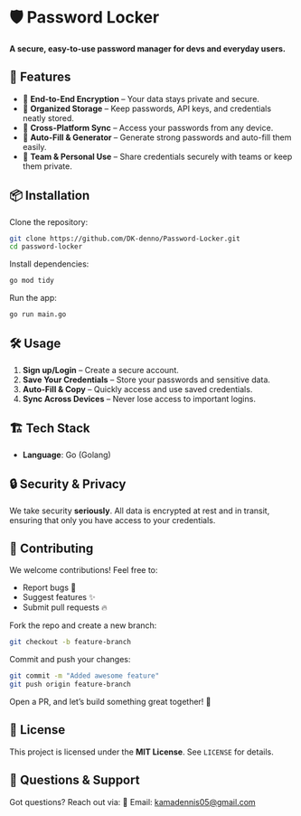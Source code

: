 # 🛡️ Password Locker

**A secure, easy-to-use password manager for devs and everyday users.**

## 🚀 Features
- 🔐 **End-to-End Encryption** – Your data stays private and secure.
- 📂 **Organized Storage** – Keep passwords, API keys, and credentials neatly stored.
- 📱 **Cross-Platform Sync** – Access your passwords from any device.
- 🔑 **Auto-Fill & Generator** – Generate strong passwords and auto-fill them easily.
- 👥 **Team & Personal Use** – Share credentials securely with teams or keep them private.

## 📦 Installation

Clone the repository:
```sh
git clone https://github.com/DK-denno/Password-Locker.git
cd password-locker
```
Install dependencies:
```sh
go mod tidy
```
Run the app:
```sh
go run main.go
```

## 🛠️ Usage

1. **Sign up/Login** – Create a secure account.
2. **Save Your Credentials** – Store your passwords and sensitive data.
3. **Auto-Fill & Copy** – Quickly access and use saved credentials.
4. **Sync Across Devices** – Never lose access to important logins.

## 🏗️ Tech Stack

- **Language**: Go (Golang)


## 🔒 Security & Privacy

We take security **seriously**. All data is encrypted at rest and in transit, ensuring that only you have access to your credentials.

## 🤝 Contributing

We welcome contributions! Feel free to:
- Report bugs 🐛
- Suggest features ✨
- Submit pull requests 🔥

Fork the repo and create a new branch:
```sh
git checkout -b feature-branch
```
Commit and push your changes:
```sh
git commit -m "Added awesome feature"
git push origin feature-branch
```
Open a PR, and let’s build something great together! 🚀

## 📄 License

This project is licensed under the **MIT License**. See `LICENSE` for details.

## 💬 Questions & Support

Got questions? Reach out via:
📧 Email: kamadennis05@gmail.com
